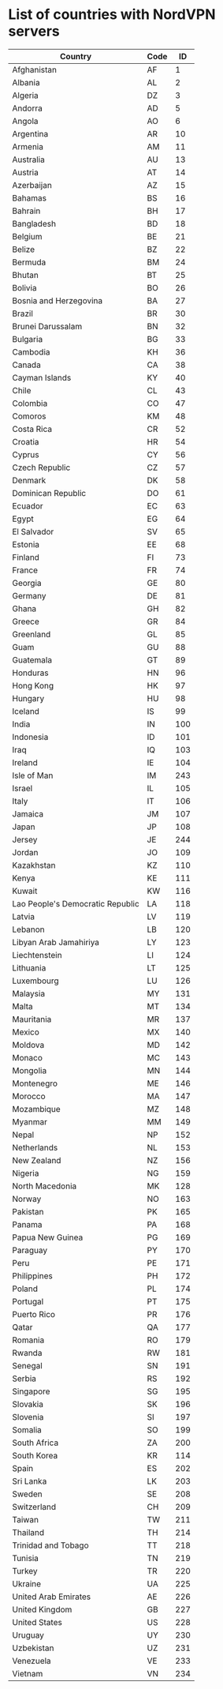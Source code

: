 # List of countries with NordVPN servers

Country | Code | ID
--- | --- | ---
Afghanistan | AF | 1
Albania | AL | 2
Algeria | DZ | 3
Andorra | AD | 5
Angola | AO | 6
Argentina | AR | 10
Armenia | AM | 11
Australia | AU | 13
Austria | AT | 14
Azerbaijan | AZ | 15
Bahamas | BS | 16
Bahrain | BH | 17
Bangladesh | BD | 18
Belgium | BE | 21
Belize | BZ | 22
Bermuda | BM | 24
Bhutan | BT | 25
Bolivia | BO | 26
Bosnia and Herzegovina | BA | 27
Brazil | BR | 30
Brunei Darussalam | BN | 32
Bulgaria | BG | 33
Cambodia | KH | 36
Canada | CA | 38
Cayman Islands | KY | 40
Chile | CL | 43
Colombia | CO | 47
Comoros | KM | 48
Costa Rica | CR | 52
Croatia | HR | 54
Cyprus | CY | 56
Czech Republic | CZ | 57
Denmark | DK | 58
Dominican Republic | DO | 61
Ecuador | EC | 63
Egypt | EG | 64
El Salvador | SV | 65
Estonia | EE | 68
Finland | FI | 73
France | FR | 74
Georgia | GE | 80
Germany | DE | 81
Ghana | GH | 82
Greece | GR | 84
Greenland | GL | 85
Guam | GU | 88
Guatemala | GT | 89
Honduras | HN | 96
Hong Kong | HK | 97
Hungary | HU | 98
Iceland | IS | 99
India | IN | 100
Indonesia | ID | 101
Iraq | IQ | 103
Ireland | IE | 104
Isle of Man | IM | 243
Israel | IL | 105
Italy | IT | 106
Jamaica | JM | 107
Japan | JP | 108
Jersey | JE | 244
Jordan | JO | 109
Kazakhstan | KZ | 110
Kenya | KE | 111
Kuwait | KW | 116
Lao People's Democratic Republic | LA | 118
Latvia | LV | 119
Lebanon | LB | 120
Libyan Arab Jamahiriya | LY | 123
Liechtenstein | LI | 124
Lithuania | LT | 125
Luxembourg | LU | 126
Malaysia | MY | 131
Malta | MT | 134
Mauritania | MR | 137
Mexico | MX | 140
Moldova | MD | 142
Monaco | MC | 143
Mongolia | MN | 144
Montenegro | ME | 146
Morocco | MA | 147
Mozambique | MZ | 148
Myanmar | MM | 149
Nepal | NP | 152
Netherlands | NL | 153
New Zealand | NZ | 156
Nigeria | NG | 159
North Macedonia | MK | 128
Norway | NO | 163
Pakistan | PK | 165
Panama | PA | 168
Papua New Guinea | PG | 169
Paraguay | PY | 170
Peru | PE | 171
Philippines | PH | 172
Poland | PL | 174
Portugal | PT | 175
Puerto Rico | PR | 176
Qatar | QA | 177
Romania | RO | 179
Rwanda | RW | 181
Senegal | SN | 191
Serbia | RS | 192
Singapore | SG | 195
Slovakia | SK | 196
Slovenia | SI | 197
Somalia | SO | 199
South Africa | ZA | 200
South Korea | KR | 114
Spain | ES | 202
Sri Lanka | LK | 203
Sweden | SE | 208
Switzerland | CH | 209
Taiwan | TW | 211
Thailand | TH | 214
Trinidad and Tobago | TT | 218
Tunisia | TN | 219
Turkey | TR | 220
Ukraine | UA | 225
United Arab Emirates | AE | 226
United Kingdom | GB | 227
United States | US | 228
Uruguay | UY | 230
Uzbekistan | UZ | 231
Venezuela | VE | 233
Vietnam | VN | 234

